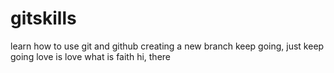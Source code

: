 # gitskills
learn how to use git and github
creating a new branch
keep going, just keep going
love is love
what is faith
hi, there
